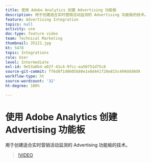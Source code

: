 ```yaml
---
title: 使用 Adobe Analytics 创建 Advertising 功能板
description: 用于创建适合实时营销活动监测的 Advertising 功能板的技术。
feature: Advertising Integration
topics: null
activity: use
doc-type: feature video
team: Technical Marketing
thumbnail: 35121.jpg
kt: 5478
topic: Integrations
role: User
level: Intermediate
exl-id: 9e53a8b4-a02f-41c4-97cc-ea50751d75c8
source-git-commit: ff6d8f1d0605b88e1e8d441f28e815c499ddd0d9
workflow-type: ht
source-wordcount: '32'
ht-degree: 100%

---
```


# 使用 Adobe Analytics 创建 Advertising 功能板

用于创建适合实时营销活动监测的 Advertising 功能板的技术。

>[!VIDEO](https://video.tv.adobe.com/v/35121/?quality=12&learn=on)
